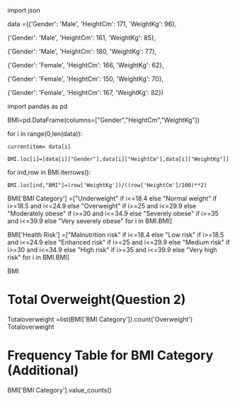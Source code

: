 import json

data =({'Gender': 'Male', 'HeightCm': 171, 'WeightKg': 96},

{'Gender': 'Male', 'HeightCm': 161, 'WeightKg': 85},

 {'Gender': 'Male', 'HeightCm': 180, 'WeightKg': 77},
 
 {'Gender': 'Female', 'HeightCm': 166, 'WeightKg': 62},
 
 {'Gender': 'Female', 'HeightCm': 150, 'WeightKg': 70},
 
 {'Gender': 'Female', 'HeightCm': 167, 'WeightKg': 82})
 
 
import pandas as pd

BMI=pd.DataFrame(columns=["Gender","HeightCm","WeightKg"])

for i in range(0,len(data)):

    currentitem= data[i]
    
    BMI.loc[i]=[data[i]["Gender"],data[i]["HeightCm"],data[i]["WeightKg"]]
    
for ind,row in BMI.iterrows():

    BMI.loc[ind,"BMI"]=(row['WeightKg'])/((row['HeightCm']/100)**2)
    
BMI['BMI Category'] =["Underweight" if i<=18.4 else "Normal weight" if i>=18.5 and i<=24.9 else "Overweight" if i>=25 and i<=29.9 else "Moderately obese" if i>=30 and i<=34.9 else "Severely obese" if i>=35 and i<=39.9 else "Very severely obese" for i in BMI.BMI]

BMI['Health Risk'] =["Malnutrition risk" if i<=18.4 else "Low risk" if i>=18.5 and i<=24.9 else "Enhanced risk" if i>=25 and i<=29.9 else "Medium risk" if i>=30 and i<=34.9 else "High risk" if i>=35 and i<=39.9 else "Very high risk" for i in BMI.BMI]

BMI

# Total Overweight(Question 2) #

Totaloverweight =list(BMI['BMI Category']).count('Overweight')
Totaloverweight 

# Frequency Table for BMI Category (Additional) #

BMI['BMI Category'].value_counts()
